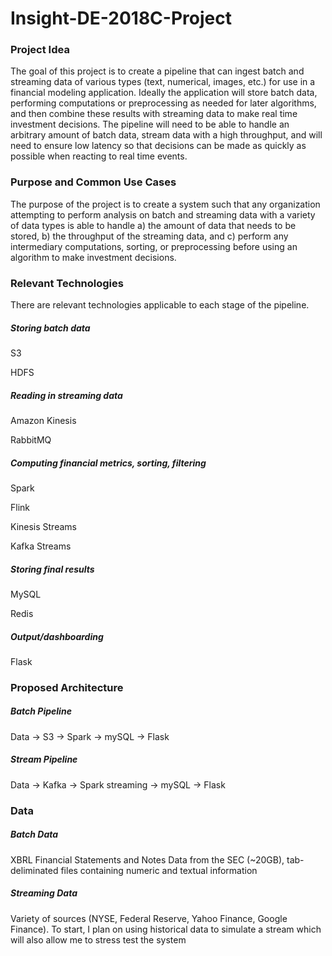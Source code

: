 # Insight-DE-2018C-Project

### Project Idea

The goal of this project is to create a pipeline that can ingest batch and streaming data of various types (text, numerical, images, etc.) for use in a financial modeling application. Ideally the application will store batch data, performing computations or preprocessing as needed for later algorithms, and then combine these results with streaming data to make real time investment decisions. The pipeline will need to be able to handle an arbitrary amount of batch data, stream data with a high throughput, and will need to ensure low latency so that decisions can be made as quickly as possible when reacting to real time events. 

### Purpose and Common Use Cases

The purpose of the project is to create a system such that any organization attempting to perform analysis on batch and streaming data with a variety of data types is able to handle a) the amount of data that needs to be stored, b) the throughput of the streaming data, and c) perform any intermediary computations, sorting, or preprocessing before using an algorithm to make investment decisions. 

### Relevant Technologies

There are relevant technologies applicable to each stage of the pipeline.

##### Storing batch data

S3

HDFS

##### Reading in streaming data

Amazon Kinesis 

RabbitMQ

##### Computing financial metrics, sorting, filtering

Spark

Flink

Kinesis Streams

Kafka Streams

##### Storing final results

MySQL

Redis

##### Output/dashboarding

Flask

### Proposed Architecture

##### Batch Pipeline

Data -> S3 -> Spark -> mySQL -> Flask

##### Stream Pipeline

Data -> Kafka -> Spark streaming -> mySQL -> Flask

### Data

##### Batch Data

XBRL Financial Statements and Notes Data from the SEC (~20GB), tab-deliminated files containing numeric and textual information

##### Streaming Data

Variety of sources (NYSE, Federal Reserve, Yahoo Finance, Google Finance). To start, I plan on using historical data to simulate a stream which will also allow me to stress test the system 
